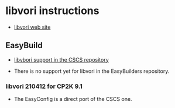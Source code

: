 # libvori instructions

  * [libvori web site](https://brehm-research.de/libvori.php)


## EasyBuild

  * [libvbori support in the CSCS repository](https://github.com/eth-cscs/production/tree/master/easybuild/easyconfigs/l/libvori)

  * There is no support yet for libvori in the EasyBuilders repository.


### libvori 210412 for CP2K 9.1

  * The EasyConfig is a direct port of the CSCS one.
